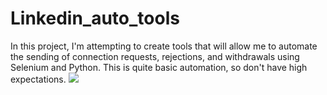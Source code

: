 # Linkedin_auto_tools
In this project, I'm attempting to create tools that will allow me to automate the sending of connection requests, rejections, and withdrawals using Selenium and Python. This is quite basic automation, so don't have high expectations.
<img src=https://www.biglinker.com/wp-content/uploads/2019/10/main-image.png>
